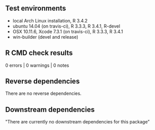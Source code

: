 ## Test environments
* local Arch Linux installation, R 3.4.2
* ubuntu 14.04 (on travis-ci), R 3.3.3, R 3.4.1, R-devel
* OSX 10.11.6, Xcode 7.3.1 (on travis-ci), R 3.3.3, R 3.4.1
* win-builder (devel and release)

## R CMD check results

0 errors | 0 warnings | 0 notes

## Reverse dependencies

There are no reverse dependencies.

## Downstream dependencies

"There are currently no downstream dependencies for this package”
